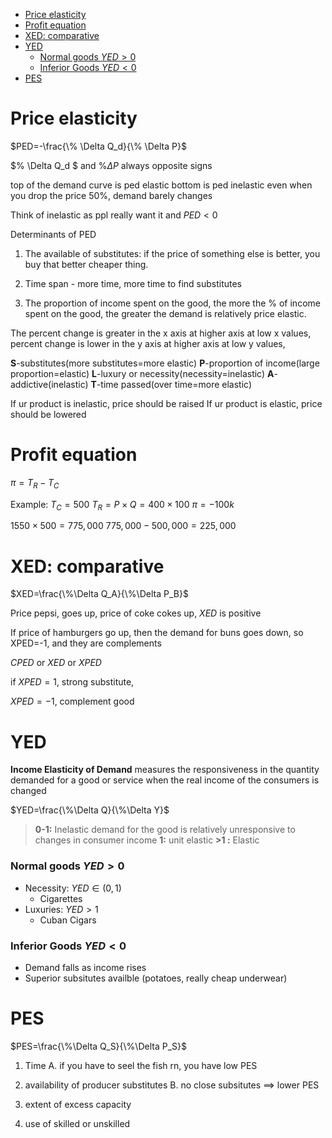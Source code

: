 
- [Price elasticity](#price-elasticity)
- [Profit equation](#profit-equation)
- [XED: comparative](#xed-comparative)
- [YED](#yed)
    - [Normal goods $YED>0$](#normal-goods-yed0)
    - [Inferior Goods $YED<0$](#inferior-goods-yed0)
- [PES](#pes)

# Price elasticity

$PED=-\frac{\% \Delta Q_d}{\% \Delta P}$

$\% \Delta Q_d $ and $\% \Delta P$ always opposite signs

top of the demand curve is ped elastic
bottom is ped inelastic even when you drop the price $50\%$, demand barely changes

Think of inelastic as ppl really want it and $PED < 0$

Determinants of PED

1. The available of substitutes: if the price of something else is better, you buy that better cheaper thing.

2. Time span - more time, more time to find substitutes

3. The proportion of income spent on the good, the more the \% of income spent on the good, the greater the demand is relatively price elastic.

The percent change is greater in the x axis at higher axis at low x values, percent change is lower in the y axis at higher axis at low y values,

**S**-substitutes(more substitutes=more elastic)
**P**-proportion of income(large proportion=elastic)
**L**-luxury or necessity(necessity=inelastic)
**A**-addictive(inelastic)
**T**-time passed(over time=more elastic)

If ur product is inelastic, price should be raised
If ur product is elastic, price should be lowered

# Profit equation

$\pi=T_R-T_C$

Example:
$T_C=500$
$T_R=P \times Q =400 \times 100$
$\pi=-100k$

$1550 \times 500=775,000$
$775,000-500,000=225,000$

# XED: comparative

$XED=\frac{\%\Delta Q_A}{\%\Delta P_B}$

Price pepsi, goes up, price of coke cokes up, $XED$ is positive

If price of hamburgers go up, then the demand for buns goes down, so XPED=-1, and they are complements

$CPED$ or $XED$ or $XPED$

if $XPED=1$, strong substitute,

$XPED=-1$, complement good

# YED

**Income Elasticity of Demand** measures the responsiveness in the quantity demanded for a good or service when the real income of the consumers is changed

$YED=\frac{\%\Delta Q}{\%\Delta Y}$

>**0-1:** Inelastic
 demand for the good is relatively unresponsive to changes in consumer income
**1:** unit elastic
**\>1 :** Elastic

### Normal goods $YED>0$

- Necessity: $YED \in (0,1)$
  - Cigarettes
- Luxuries: $YED>1$
  - Cuban Cigars

### Inferior Goods $YED<0$

- Demand falls as income rises
- Superior subsitutes availble
(potatoes, really cheap underwear)

# PES

$PES=\frac{\%\Delta Q_S}{\%\Delta P_S}$

1. Time
   A. if you have to seel the fish rn, you have low PES
2. availability of producer substitutes
   B. no close subsitutes $\implies$ lower PES

3. extent of excess capacity
4. use of skilled or unskilled
